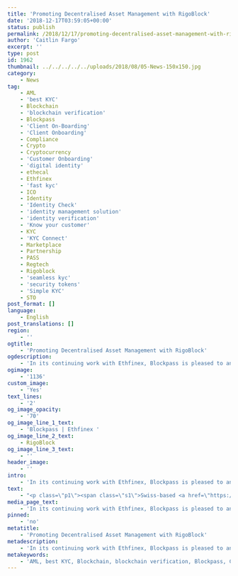 ```yaml
---
title: 'Promoting Decentralised Asset Management with RigoBlock'
date: '2018-12-17T03:59:05+00:00'
status: publish
permalink: /2018/12/17/promoting-decentralised-asset-management-with-rigoblock
author: 'Caitlin Fargo'
excerpt: ''
type: post
id: 1962
thumbnail: ../../../../../uploads/2018/08/05-News-150x150.jpg
category:
    - News
tag:
    - AML
    - 'best KYC'
    - Blockchain
    - 'blockchain verification'
    - Blockpass
    - 'Client On-Boarding'
    - 'Client Onboarding'
    - Compliance
    - Crypto
    - Cryptocurrency
    - 'Customer Onboarding'
    - 'digital identity'
    - ethecal
    - Ethfinex
    - 'fast kyc'
    - ICO
    - Identity
    - 'Identity Check'
    - 'identity management solution'
    - 'identity verification'
    - 'Know your customer'
    - KYC
    - 'KYC Connect'
    - Marketplace
    - Partnership
    - PASS
    - Regtech
    - Rigoblock
    - 'seamless kyc'
    - 'security tokens'
    - 'Simple KYC'
    - STO
post_format: []
language:
    - English
post_translations: []
region:
    - ''
ogtitle:
    - 'Promoting Decentralised Asset Management with RigoBlock'
ogdescription:
    - 'In its continuing work with Ethfinex, Blockpass is pleased to announce that it is now helping to facilitate decentralised asset management as RigoBlock launches its ICO on Ethfinex’s token sale platform. Created to streamline the ICO process for all parties, Ethfinex’s platform utilises Blockpass’ user-centric, verified identity profiles to enable compliance with global regulations. Thanks to the Blockpass-Ethfinex partnership, RigoBlock can safely and simply offer its Rigo Token (‘GRG’) to purchasers. The RigoBlock ICO launches on the 18th of December with a soft cap of US$ 2,000,000 and a hard cap of US$ 10,000,000 to realise this goal.'
ogimage:
    - '1136'
custom_image:
    - 'Yes'
text_lines:
    - '2'
og_image_opacity:
    - '70'
og_image_line_1_text:
    - 'Blockpass | Ethfinex '
og_image_line_2_text:
    - RigoBlock
og_image_line_3_text:
    - ''
header_image:
    - ''
intro:
    - 'In its continuing work with Ethfinex, Blockpass is pleased to announce that it is now helping to facilitate decentralised asset management as RigoBlock launches its ICO on Ethfinex’s token sale platform. Created to streamline the ICO process for all parties, Ethfinex’s platform utilises Blockpass’ user-centric, verified identity profiles to enable compliance with global regulations. Thanks to the Blockpass-Ethfinex partnership, RigoBlock can safely and simply offer its Rigo Token (‘GRG’) to purchasers. The RigoBlock ICO launches on the 18th of December with a soft cap of US$ 2,000,000 and a hard cap of US$ 10,000,000 to realise this goal.'
text:
    - "<p class=\"p1\"><span class=\"s1\">Swiss-based <a href=\"https://rigoblock.com/\">RigoBlock</a> has been designed to revolutionise the asset management industry, enabling anyone from any location to set up and manage a decentralised token pool in a manner that promotes transparency, control, flexibility and governance. Developers are able to build their own distributed asset management platforms on the RigoBlock protocol and utilise its capabilities. By creating a ‘Proof of Performance’ incentive algorithm, RigoBlock has removed the need for management fees, facilitating a new generation of asset management.\r\n</span></p>\r\n<p class=\"p1\"><span class=\"s1\"><a href=\"https://www.ethfinex.com/\">Ethfinex</a> seeks to provide quick and direct access to high-quality ERC20 crowdsales, whilst providing an information and discussion platform for users in order to allow them to optimise their trading experience. As a spin-off of Bitfinex, Ethfinex makes use of Bitfinex’s trading engine and customer experience expertise to deliver the most highly liquid and advanced trading platform available for ERC20 tokens and crowdsales.</span></p>\r\n<p class=\"p1\"><span class=\"s1\">Blockpass is a <a href=\"https://www.blockpass.org/digital-identity/\">digital identity</a> application and service that brings control of data back to the user. Blockpass provides a streamlined and cost-effective user onboarding process for regulated industries and any kind of online service. From the Blockpass application, users can create, store and manage their data-secure digital identity, which can be used to access an entire ecosystem of services or for token purchase.<span class=\"Apple-converted-space\">\_ </span>\r\n</span></p>\r\n<p class=\"p1\"><span class=\"s1\">The digitisation of assets is expected to become mainstream in the near future and RigoBlock, Blockpass and Ethfinex are working at the forefront of technology to provide this in a regulated manner. This is the second ICO to be held on Ethfinex’s token sale platform following its integration of Blockpass, with many more to come in the future. The first implementation was with privacy protocol Dusk at the end of November.</span></p>\r\n<p class=\"p1\"><span class=\"s1\">Blockpass CEO, <a href=\"https://www.linkedin.com/in/adamvaziri/\">Adam Vaziri</a>, commented: “We are excited to assist RigoBlock in improving asset management through our partnership with Ethfinex. Decentralised asset management is increasingly important as we begin to move to a tokenised economy. Transparency, flexibility and control are the hallmarks of blockchain technology and we are proud to support projects like RigoBlock which bring these types of user-centric solutions to the masses.”</span></p>\r\n<p class=\"p1\"><span class=\"s1\">Members of the Blockpass team are working on many more partnerships and integrations which will be announced, including further developments through the Blockpass-Ethfinex partnership. Check out updates from Blockpass, Ethfinex and RigoBlock to find out more details on this development and more in the coming weeks.</span></p>"
media_page_text:
    - 'In its continuing work with Ethfinex, Blockpass is pleased to announce that it is now helping to facilitate decentralised asset management as RigoBlock launches its ICO on Ethfinex’s token sale platform. Created to streamline the ICO process for all parties, Ethfinex’s platform utilises Blockpass’ user-centric, verified identity profiles to enable compliance with global regulations. Thanks to the Blockpass-Ethfinex partnership, RigoBlock can safely and simply offer its Rigo Token (‘GRG’) to purchasers. The RigoBlock ICO launches on the 18th of December with a soft cap of US$ 2,000,000 and a hard cap of US$ 10,000,000 to realise this goal.'
pinned:
    - 'no'
metatitle:
    - 'Promoting Decentralised Asset Management with RigoBlock'
metadescription:
    - 'In its continuing work with Ethfinex, Blockpass is pleased to announce that it is now helping to facilitate decentralised asset management as RigoBlock launches its ICO on Ethfinex’s token sale platform. Created to streamline the ICO process for all parties, Ethfinex’s platform utilises Blockpass’ user-centric, verified identity profiles to enable compliance with global regulations. Thanks to the Blockpass-Ethfinex partnership, RigoBlock can safely and simply offer its Rigo Token (‘GRG’) to purchasers. The RigoBlock ICO launches on the 18th of December with a soft cap of US$ 2,000,000 and a hard cap of US$ 10,000,000 to realise this goal.'
metakeywords:
    - 'AML, best KYC, Blockchain, blockchain verification, Blockpass, Client On-Boarding, Client Onboarding, Compliance, Crypto, Cryptocurrency, Customer Onboarding, digital identity, ethecal, fast kyc, Identity, Identity Check, identity management solution, identity verification, Know your customer, KYC, KYC Connect, Marketplace, Partnership, PASS, Regtech, seamless kyc, security tokens, Simple KYC, STO, ICO, Ethfinex, RigoBlock'
---
```

<!DOCTYPE html PUBLIC "-//W3C//DTD HTML 4.0 Transitional//EN" "http://www.w3.org/TR/REC-html40/loose.dtd">
<?xml encoding="UTF-8">

